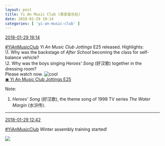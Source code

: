 ```yaml
---
layout: post
title: Yi An Music Club (易安音乐社)
date: 2018-01-29 19:14
categories: [ 'yi-an-music-club' ]
---
```


<div class="weibo-info">
  <a href="https://weibo.com/6094546964/G0FME53P5">2018-01-29 19:14</a>
</div>

[#YiAnMusicClub](https://weibo.com/p/100808beae2e3e05b17b64f63ebedca39f19b2/super_index) *Yi An Music Club Jottings* E25 released. Highlights:  
\1. Why was the backstage of *After School* becoming the class for self-balance vehicle?  
\2. Why was the boys singing *Heroes' Song* (好汉歌) together in the dressing room?  
Please watch now. ![cool](https://img.t.sinajs.cn/t4/appstyle/expression/ext/normal/8a/pcmoren_cool2017_org.png)  
[◉ Yi An Music Club Jottings E25](https://www.bilibili.com/video/av18870990/)

<!-- more -->

Note:
1. *Heroes' Song* (好汉歌), the theme song of 1998 TV series *The Water Margin* (水浒传).

---

<div class="weibo-info">
  <a href="https://weibo.com/6094546964/G0DdTuXbq">2018-01-29 12:42</a>
</div>

[#YiAnMusicClub](https://weibo.com/p/100808beae2e3e05b17b64f63ebedca39f19b2/super_index) Winter assembly training started!

<a href="http://wx3.sinaimg.cn/mw690/006Es64Aly1fnxdlxx7psj33s32ipu0y.jpg">
  <img class="weibo-pic-preview-h" src="http://wx3.sinaimg.cn/orj360/006Es64Aly1fnxdlxx7psj33s32ipu0y.jpg" />
</a>
